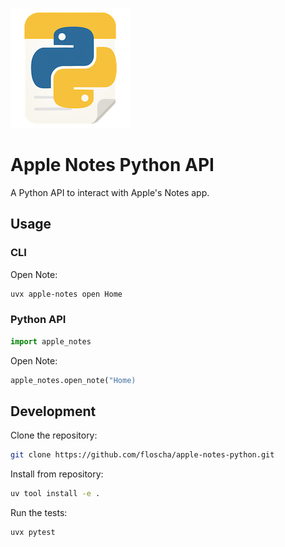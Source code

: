 ![](logo.png)

# Apple Notes Python API

A Python API to interact with Apple's Notes app.

## Usage

### CLI

Open Note:

```sh
uvx apple-notes open Home
```

### Python API

```python
import apple_notes
```

Open Note:

```python
apple_notes.open_note("Home)
```

## Development

Clone the repository:

```sh
git clone https://github.com/floscha/apple-notes-python.git
```

Install from repository:

```sh
uv tool install -e .
```

Run the tests:

```sh
uvx pytest
```
